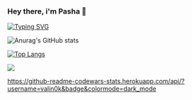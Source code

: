 ### Hey there, i'm Pasha 👋

[![Typing SVG](https://readme-typing-svg.herokuapp.com?color=%23939ABA&size=18&duration=3000&lines=I'm+React+%26+React+Native+engineer;With+5+years+of+experience;Check+out+my+repos+%26+codewars;Feel+free+to+message+me;Have+a+nice+day)](https://git.io/typing-svg)

<!--
**valin0k/valin0k** is a ✨ _special_ ✨ repository because its `README.md` (this file) appears on your GitHub profile.

Here are some ideas to get you started:

- 🔭 I’m currently working on ...
- 🌱 I’m currently learning ...
- 👯 I’m looking to collaborate on ...
- 🤔 I’m looking for help with ...
- 💬 Ask me about ...
- 📫 How to reach me: ...
- 😄 Pronouns: ...
- ⚡ Fun fact: ...
-->

![Anurag's GitHub stats](https://github-readme-stats.vercel.app/api?username=valin0k&show_icons=true&theme=tokyonight&include_all_commits=true&count_private=true)

[![Top Langs](https://github-readme-stats.vercel.app/api/top-langs/?username=valin0k&langs_count=5)](https://github.com/anuraghazra/github-readme-stats)

![](https://github-profile-summary-cards.vercel.app/api/cards/stats?username=valin0k&theme=vue)

https://github-readme-codewars-stats.herokuapp.com/api/?username=valin0k&badge&colormode=dark_mode
